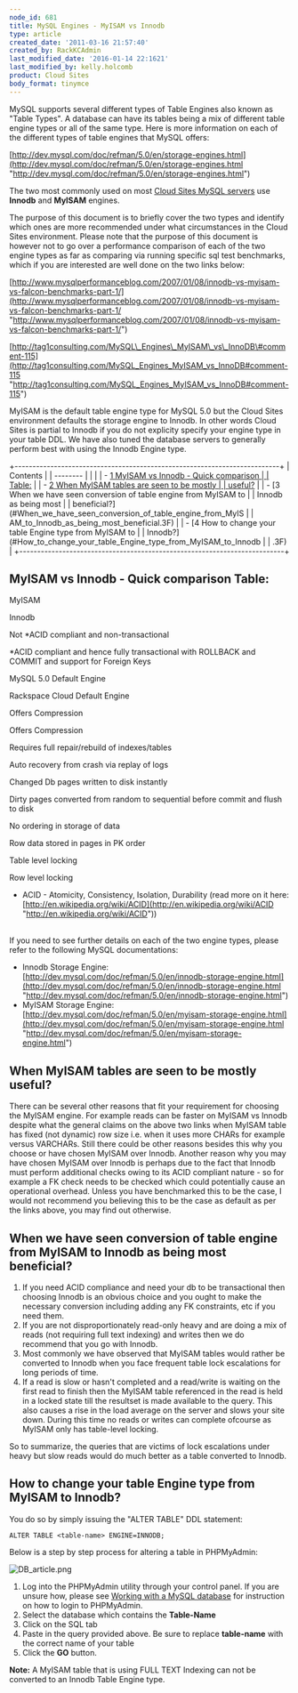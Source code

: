 ```yaml
---
node_id: 681
title: MySQL Engines - MyISAM vs Innodb
type: article
created_date: '2011-03-16 21:57:40'
created_by: RackKCAdmin
last_modified_date: '2016-01-14 22:1621'
last_modified_by: kelly.holcomb
product: Cloud Sites
body_format: tinymce
---
```


MySQL supports several different types of Table Engines also known as
"Table Types". A database can have its tables being a mix of different
table engine types or all of the same type. Here is more information on
each of the different types of table engines that MySQL offers:

[http://dev.mysql.com/doc/refman/5.0/en/storage-engines.html](http://dev.mysql.com/doc/refman/5.0/en/storage-engines.html "http://dev.mysql.com/doc/refman/5.0/en/storage-engines.html")

The two most commonly used on most [Cloud Sites MySQL
servers](http://www.rackspace.com/cloud/sites/web-hosting/mysql/) use **Innodb**
and **MyISAM** engines.

The purpose of this document is to briefly cover the two types and
identify which ones are more recommended under what circumstances in the
Cloud Sites environment. Please note that the purpose of this document
is however not to go over a performance comparison of each of the two
engine types as far as comparing via running specific sql test
benchmarks, which if you are interested are well done on the two links
below:

[http://www.mysqlperformanceblog.com/2007/01/08/innodb-vs-myisam-vs-falcon-benchmarks-part-1/](http://www.mysqlperformanceblog.com/2007/01/08/innodb-vs-myisam-vs-falcon-benchmarks-part-1/ "http://www.mysqlperformanceblog.com/2007/01/08/innodb-vs-myisam-vs-falcon-benchmarks-part-1/")

[http://tag1consulting.com/MySQL\_Engines\_MyISAM\_vs\_InnoDB\#comment-115](http://tag1consulting.com/MySQL_Engines_MyISAM_vs_InnoDB#comment-115 "http://tag1consulting.com/MySQL_Engines_MyISAM_vs_InnoDB#comment-115")

MyISAM is the default table engine type for MySQL 5.0 but the Cloud
Sites environment defaults the storage engine to Innodb. In other words
Cloud Sites is partial to Innodb if you do not explicity specify your
engine type in your table DDL. We have also tuned the database servers
to generally perform best with using the Innodb Engine type.

 

+--------------------------------------------------------------------------+
| Contents                                                                 |
| --------                                                                 |
|                                                                          |
| -   [1 MyISAM vs Innodb - Quick comparison                               |
|     Table:](#MyISAM_vs_Innodb_-_Quick_comparison_Table:)                 |
| -   [2 When MyISAM tables are seen to be mostly                          |
|     useful?](#When_MyISAM_tables_are_seen_to_be_mostly_useful.3F)        |
| -   [3 When we have seen conversion of table engine from MyISAM to       |
|     Innodb as being most                                                 |
|     beneficial?](#When_we_have_seen_conversion_of_table_engine_from_MyIS |
| AM_to_Innodb_as_being_most_beneficial.3F)                                |
| -   [4 How to change your table Engine type from MyISAM to               |
|     Innodb?](#How_to_change_your_table_Engine_type_from_MyISAM_to_Innodb |
| .3F)                                                                     |
+--------------------------------------------------------------------------+

MyISAM vs Innodb - Quick comparison Table:
------------------------------------------

MyISAM

Innodb

Not \*ACID compliant and non-transactional

\*ACID compliant and hence fully transactional with ROLLBACK and COMMIT
and support for Foreign Keys

MySQL 5.0 Default Engine

Rackspace Cloud Default Engine

Offers Compression

Offers Compression

Requires full repair/rebuild of indexes/tables

Auto recovery from crash via replay of logs

Changed Db pages written to disk instantly

Dirty pages converted from random to sequential before commit and flush
to disk

No ordering in storage of data

Row data stored in pages in PK order

Table level locking

Row level locking

-   ACID - Atomicity, Consistency, Isolation, Durability (read more on
    it here:
    [http://en.wikipedia.org/wiki/ACID](http://en.wikipedia.org/wiki/ACID "http://en.wikipedia.org/wiki/ACID"))

\
 If you need to see further details on each of the two engine types,
please refer to the following MySQL documentations:

-   Innodb Storage Engine:
    [http://dev.mysql.com/doc/refman/5.0/en/innodb-storage-engine.html](http://dev.mysql.com/doc/refman/5.0/en/innodb-storage-engine.html "http://dev.mysql.com/doc/refman/5.0/en/innodb-storage-engine.html")
-   MyISAM Storage Engine:
    [http://dev.mysql.com/doc/refman/5.0/en/myisam-storage-engine.html](http://dev.mysql.com/doc/refman/5.0/en/myisam-storage-engine.html "http://dev.mysql.com/doc/refman/5.0/en/myisam-storage-engine.html")

 

When MyISAM tables are seen to be mostly useful?
------------------------------------------------

There can be several other reasons that fit your requirement for
choosing the MyISAM engine. For example reads can be faster on MyISAM vs
Innodb despite what the general claims on the above two links when
MyISAM table has fixed (not dynamic) row size i.e. when it uses more
CHARs for example versus VARCHARs. Still there could be other reasons
besides this why you choose or have chosen MyISAM over Innodb. Another
reason why you may have chosen MyISAM over Innodb is perhaps due to the
fact that Innodb must perform additional checks owing to its ACID
compliant nature - so for example a FK check needs to be checked which
could potentially cause an operational overhead. Unless you have
benchmarked this to be the case, I would not recommend you believing
this to be the case as default as per the links above, you may find out
otherwise.

 

When we have seen conversion of table engine from MyISAM to Innodb as being most beneficial?
--------------------------------------------------------------------------------------------

1.  If you need ACID compliance and need your db to be transactional
    then choosing Innodb is an obvious choice and you ought to make the
    necessary conversion including adding any FK constraints, etc if you
    need them.
2.  If you are not disproportionately read-only heavy and are doing a
    mix of reads (not requiring full text indexing) and writes then we
    do recommend that you go with Innodb.
3.  Most commonly we have observed that MyISAM tables would rather be
    converted to Innodb when you face frequent table lock escalations
    for long periods of time.
4.  If a read is slow or hasn't completed and a read/write is waiting on
    the first read to finish then the MyISAM table referenced in the
    read is held in a locked state till the resultset is made available
    to the query. This also causes a rise in the load average on the
    server and slows your site down. During this time no reads or writes
    can complete ofcourse as MyISAM only has table-level locking.

So to summarize, the queries that are victims of lock escalations under
heavy but slow reads would do much better as a table converted to
Innodb.

 

How to change your table Engine type from MyISAM to Innodb?
-----------------------------------------------------------

You do so by simply issuing the "ALTER TABLE" DDL statement:

    ALTER TABLE <table-name> ENGINE=INNODB;

Below is a step by step process for altering a table in PHPMyAdmin:

![DB\_article.png](http://c0935082.cdn.cloudfiles.rackspacecloud.com/DB_article.png)

1.  Log into the PHPMyAdmin utility through your control panel. If you
    are unsure how, please see [Working with a MySQL
    database](http://www.rackspace.com/knowledge_center/article/rackspace-cloud-sites-essentials-phpmyadmin-database-management-interface "/knowledge_center/index.php/Working_with_a_MySQL_database")
    for instruction on how to login to PHPMyAdmin.
2.  Select the database which contains the **Table-Name**
3.  Click on the SQL tab
4.  Paste in the query provided above. Be sure to replace **table-name**
    with the correct name of your table
5.  Click the **GO** button.

**Note:** A MyISAM table that is using FULL TEXT Indexing can not be
converted to an Innodb Table Engine type.

